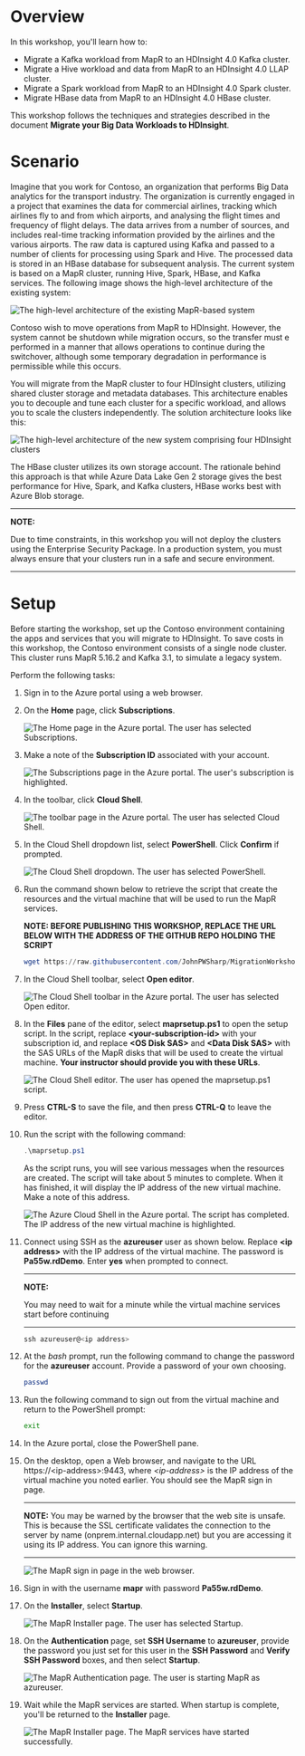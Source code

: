 # Overview

In this workshop, you'll learn how to:

- Migrate a Kafka workload from MapR to an HDInsight 4.0 Kafka cluster.
- Migrate a Hive workload and data from MapR to an HDInsight 4.0 LLAP cluster.
- Migrate a Spark workload from MapR to an HDInsight 4.0 Spark cluster.
- Migrate HBase data from MapR to an HDInsight 4.0 HBase cluster.

This workshop follows the techniques and strategies described in the document **Migrate your Big Data Workloads to HDInsight**.

# Scenario

Imagine that you work for Contoso, an organization that performs Big Data analytics for the transport industry. The organization is currently engaged in a project that examines the data for commercial airlines, tracking which airlines fly to and from which airports, and analysing the flight times and frequency of flight delays. The data arrives from a number of sources, and includes real-time tracking information provided by the airlines and the various airports. The raw data is captured using Kafka and passed to a number of clients for processing using Spark and Hive. The processed data is stored in an HBase database for subsequent analysis. The current system is based on a MapR cluster, running  Hive, Spark, HBase, and Kafka services. The following image shows the high-level architecture of the existing system:

![The high-level architecture of the existing MapR-based system](../Images/0-MapRSystem.png)

Contoso wish to move operations from MapR to HDInsight. However, the system cannot be shutdown while migration occurs, so the transfer must e performed in a manner that allows operations to continue during the switchover, although some temporary degradation in performance is permissible while this occurs.

You will migrate from the MapR cluster to four HDInsight clusters, utilizing shared cluster storage and metadata databases. This architecture enables you to decouple and tune each cluster for a specific workload, and allows you to scale the clusters independently. The solution architecture looks like this:

![The high-level architecture of the new system comprising four HDInsight clusters](../Images/0-HDInsightSystem.png)

The HBase cluster utilizes its own storage account. The rationale behind this approach is that while Azure Data Lake Gen 2 storage gives the best performance for Hive, Spark, and Kafka clusters, HBase works best with Azure Blob storage.

---

**NOTE:** 

Due to time constraints, in this workshop you will not deploy the clusters using the Enterprise Security Package. In a production system, you must always ensure that your clusters run in a safe and secure environment.

---

# Setup

Before starting the workshop, set up the Contoso environment containing the apps and services that you will migrate to HDInsight. To save costs in this workshop, the Contoso environment consists of a single node cluster. This cluster runs MapR 5.16.2 and Kafka 3.1, to simulate a legacy system.

Perform the following tasks:

1. Sign in to the Azure portal using a web browser.

1. On the **Home** page, click **Subscriptions**.

    ![The **Home** page in the Azure portal. The user has selected **Subscriptions**.](../Images/0-PortalHome.png)

1. Make a note of the **Subscription ID** associated with your account.

    ![The **Subscriptions** page in the Azure portal. The user's subscription is highlighted.](../Images/0-Subscriptions.png)

1. In the toolbar, click **Cloud Shell**.

    ![The toolbar page in the Azure portal. The user has selected **Cloud Shell**.](../Images/0-CloudShell.png)

1. In the Cloud Shell dropdown list, select **PowerShell**. Click **Confirm** if prompted.

    ![The Cloud Shell dropdown. The user has selected **PowerShell**.](../Images/0-PowerShell.png)

1. Run the command shown below to retrieve the script that create the resources and the virtual machine that will be used to run the MapR services.

    **NOTE: BEFORE PUBLISHING THIS WORKSHOP, REPLACE THE URL BELOW WITH THE ADDRESS OF THE GITHUB REPO HOLDING THE SCRIPT**
    ```PowerShell
    wget https://raw.githubusercontent.com/JohnPWSharp/MigrationWorkshop/main/maprsetup.ps1
    ```

1. In the Cloud Shell toolbar, select **Open editor**.

    ![The Cloud Shell toolbar in the Azure portal. The user has selected **Open editor**.](../Images/0-OpenEditor.png)

1. In the **Files** pane of the editor, select **maprsetup.ps1** to open the setup script. In the script, replace **\<your-subscription-id\>** with your subscription id, and replace **\<OS Disk SAS\>** and **\<Data Disk SAS\>** with the SAS URLs of the MapR disks that will be used to create the virtual machine. **Your instructor should provide you with these URLs**.


    ![The Cloud Shell editor. The user has opened the **maprsetup.ps1** script.](../Images/0-EditFile.png)


1. Press **CTRL-S** to save the file, and then press **CTRL-Q** to leave the editor.

1. Run the script with the following command:

    ```PowerShell
    .\maprsetup.ps1
    ```

    As the script runs, you will see various messages when the resources are created. The script will take about 5 minutes to complete. When it has finished, it will display the IP address of the new virtual machine. Make a note of this address.

    ![The Azure Cloud Shell in the Azure portal. The script has completed. The IP address of the new virtual machine is highlighted.](../Images/0-ScriptCompleted.png)

1. Connect using SSH as the **azureuser** user as shown below. Replace **\<ip address\>** with the IP address of the virtual machine. The password is **Pa55w.rdDemo**. Enter **yes** when prompted to connect.

    ---

    **NOTE:** 
    
    You may need to wait for a minute while the virtual machine services start before continuing

    ---

    ```PowerShell
    ssh azureuser@<ip address>
    ```

1. At the *bash* prompt, run the following command to change the password for the **azureuser** account. Provide a password of your own choosing.

    ```bash
    passwd
    ```

1. Run the following command to sign out from the virtual machine and return to the PowerShell prompt:

    ```bash
    exit
    ```

1. In the Azure portal, close the PowerShell pane.

1. On the desktop, open a Web browser, and navigate to the URL https://\<ip-address\>:9443, where *\<ip-address\>* is the IP address of the virtual machine you noted earlier. You should see the MapR sign in page.

    ---

    **NOTE:** 
    You may be warned by the browser that the web site is unsafe. This is because the SSL certificate validates the connection to the server by name (onprem.internal.cloudapp.net) but you are accessing it using its IP address. You can ignore this warning.
    
    ---
    
    ![The MapR sign in page in the web browser.](../Images/0-MapRLogin.png)

1. Sign in with the username **mapr** with password **Pa55w.rdDemo**.

1. On the **Installer**, select **Startup**.

    ![The MapR **Installer** page. The user has selected **Startup**.](../Images/0-Mapr-Installer.png)


1. On the **Authentication** page, set **SSH Username** to **azureuser**, provide the password you just set for this user in the **SSH Password** and **Verify SSH Password** boxes, and then select **Startup**.

    ![The MapR **Authentication** page. The user is starting MapR as **azureuser**.](../Images/0-Mapr-Authentication.png)

1. Wait while the MapR services are started. When startup is complete, you'll be returned to the **Installer** page.

    ![The MapR **Installer** page. The MapR services have started successfully.](../Images/0-MapR-Services-Running.png)

